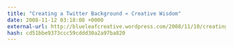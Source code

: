 ```yaml
---
title: "Creating a Twitter Background « Creative Wisdom"
date: 2008-11-12 03:18:08 +0000
external-url: http://blueleafcreative.wordpress.com/2008/11/10/creating-a-twitter-background/
hash: cd51bbe9373ccc59cddd30a2a97ba820
---
```



